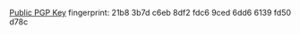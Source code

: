 [Public PGP Key](publickey.8a19x@pm.me.asc) fingerprint: 21b8 3b7d c6eb 8df2 fdc6 9ced 6dd6 6139 fd50 d78c
